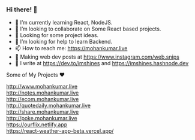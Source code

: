 ### Hi there! 👋

- 🌱 I’m currently learning React, NodeJS.
- 👯 I’m looking to collaborate on Some React based projects.
- 🧠 Looking for some project ideas.
- 🤔 I’m looking for help to learn Backend.
- 📫 How to reach me: https://mohankumar.live
- 📓 Making web dev posts at https://www.instagram.com/web.snips
- 📜 I write at https://dev.to/imshines and https://imshines.hashnode.dev

Some of My Projects ❤

http://www.mohankumar.live <br />
http://notes.mohankumar.live <br />
http://ecom.mohankumar.live <br />
http://quotedaily.mohankumar.live <br />
http://share.mohankumar.live <br />
http://poke.mohankumar.live <br />
https://ourflix.netlify.app <br />
https://react-weather-app-beta.vercel.app/
